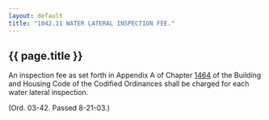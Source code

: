 ```yaml
---
layout: default 
title: "1042.11 WATER LATERAL INSPECTION FEE."
---
```


{{ page.title }}
----------------

An inspection fee as set forth in Appendix A of Chapter
[1464](58d37b9c.html) of the Building and Housing Code of the Codified
Ordinances shall be charged for each water lateral inspection.

(Ord. 03-42. Passed 8-21-03.)
